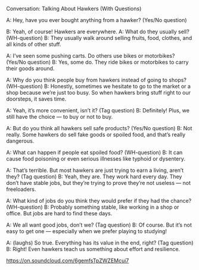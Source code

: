 Conversation: Talking About Hawkers (With Questions)

A: Hey, have you ever bought anything from a hawker? (Yes/No question)

B: Yeah, of course! Hawkers are everywhere.
A: What do they usually sell? (WH-question)
B: They usually walk around selling fruits, food, clothes, and all kinds of other stuff.

A: I’ve seen some pushing carts. Do others use bikes or motorbikes? (Yes/No question)
B: Yes, some do. They ride bikes or motorbikes to carry their goods around.

A: Why do you think people buy from hawkers instead of going to shops? (WH-question)
B: Honestly, sometimes we hesitate to go to the market or a shop because we’re just too busy. So when hawkers bring stuff right to our doorsteps, it saves time.

A: Yeah, it’s more convenient, isn’t it? (Tag question)
B: Definitely! Plus, we still have the choice — to buy or not to buy.

A: But do you think all hawkers sell safe products? (Yes/No question)
B: Not really. Some hawkers do sell fake goods or spoiled food, and that’s really dangerous.

A: What can happen if people eat spoiled food? (WH-question)
B: It can cause food poisoning or even serious illnesses like typhoid or dysentery.

A: That’s terrible. But most hawkers are just trying to earn a living, aren’t they? (Tag question)
B: Yeah, they are. They work hard every day. They don’t have stable jobs, but they’re trying to prove they’re not useless — not freeloaders.

A: What kind of jobs do you think they would prefer if they had the chance? (WH-question)
B: Probably something stable, like working in a shop or office. But jobs are hard to find these days.

A: We all want good jobs, don’t we? (Tag question)
B: Of course. But it’s not easy to get one — especially when we prefer playing to studying!

A: (laughs) So true. Everything has its value in the end, right? (Tag question)
B: Right! Even hawkers teach us something about effort and resilience.

https://on.soundcloud.com/6gemfsTpZWZEMcui7